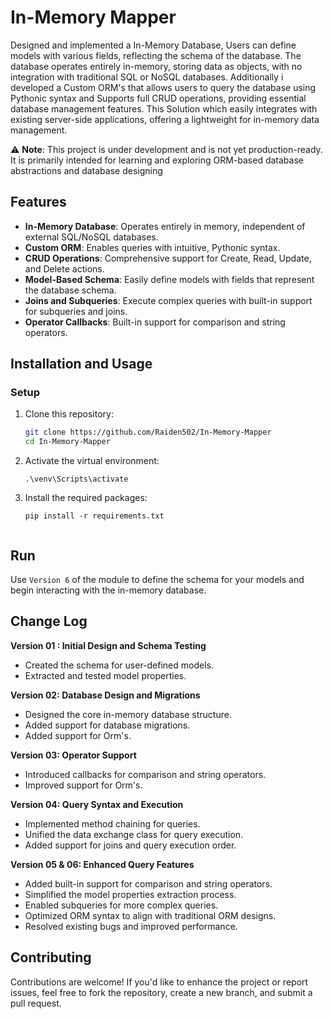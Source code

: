 # **In-Memory Mapper**

Designed and implemented a In-Memory Database, Users can define models with various fields, reflecting the schema of the database. The database operates entirely in-memory, storing data as objects, with no integration with traditional SQL or NoSQL databases. Additionally i developed a Custom ORM's that allows users to query the database using Pythonic syntax and Supports full CRUD operations, providing essential database management features. This Solution which easily integrates with existing server-side applications, offering a lightweight for in-memory data management.

⚠️ **Note**: This project is under development and is not yet production-ready. It is primarily intended for learning and exploring ORM-based database abstractions and database designing


## **Features**
- **In-Memory Database**: Operates entirely in memory, independent of external SQL/NoSQL databases.
- **Custom ORM**: Enables queries with intuitive, Pythonic syntax.
- **CRUD Operations**: Comprehensive support for Create, Read, Update, and Delete actions.
- **Model-Based Schema**: Easily define models with fields that represent the database schema.
- **Joins and Subqueries**: Execute complex queries with built-in support for subqueries and joins.
- **Operator Callbacks**: Built-in support for comparison and string operators.

## **Installation and Usage**

### **Setup**
1. Clone this repository:
   ```bash
   git clone https://github.com/Raiden502/In-Memory-Mapper
   cd In-Memory-Mapper
2. Activate the virtual environment:
    ``` 
    .\venv\Scripts\activate

3. Install the required packages:
    ```
    pip install -r requirements.txt


## Run
Use `Version 6` of the module to define the schema for your models and begin interacting with the in-memory database.

## Change Log
**Version 01 : Initial Design and Schema Testing** 
- Created the schema for user-defined models.
- Extracted and tested model properties.

**Version 02: Database Design and Migrations**
- Designed the core in-memory database structure.
- Added support for database migrations.
- Added support for Orm's.

**Version 03: Operator Support**
- Introduced callbacks for comparison and string operators.
- Improved support for Orm's.

**Version 04: Query Syntax and Execution**
- Implemented method chaining for queries.
- Unified the data exchange class for query execution.
- Added support for joins and query execution order.

**Version 05 & 06: Enhanced Query Features**
- Added built-in support for comparison and string operators.
- Simplified the model properties extraction process.
- Enabled subqueries for more complex queries.
- Optimized ORM syntax to align with traditional ORM designs.
- Resolved existing bugs and improved performance.

## Contributing
Contributions are welcome! If you'd like to enhance the project or report issues, feel free to fork the repository, create a new branch, and submit a pull request.

